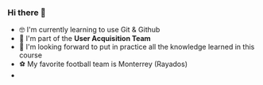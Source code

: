### Hi there 👋 
- 🤓 I'm currently learning to use Git & Github
- 💼 I'm part of the <b>User Acquisition Team</b>
- 🥅 I'm looking forward to put in practice all the knowledge learned in this course
- ⚽️ My favorite football team is Monterrey (Rayados)
- 
<!--
**pamelaagon/Pamelaagon** is a ✨ _special_ ✨ repository because its `README.md` (this file) appears on your GitHub profile.

Here are some ideas to get you started:

- 🔭 I’m currently working on ...
- 🌱 I’m currently learning ...
- 👯 I’m looking to collaborate on ...
- 🤔 I’m looking for help with ...
- 💬 Ask me about ...
- 📫 How to reach me: ...
- 😄 Pronouns: ...
- ⚡ Fun fact: ...
-->
